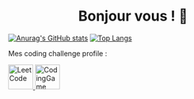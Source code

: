 <h1 align=center> Bonjour vous ! 👋 </h1>

[![Anurag's GitHub stats](https://github-readme-stats.vercel.app/api?username=Akouniakov&bg_color=0d1117&text_color=f8f9fa&title_color=cfbaf0&show_icons=true&icon_color=cfbaf0&border_color=cfbaf0)](https://github.com/Akouniakov/github-readme-stats)
[![Top Langs](https://github-readme-stats.vercel.app/api/top-langs/?username=Akouniakov&layout=compact&bg_color=0d1117&text_color=f8f9fa&title_color=cfbaf0&border_color=cfbaf0)](https://github.com/Akouniakov/github-readme-stats)

<p>Mes coding challenge profile : </p>
<a href="https://leetcode.com/akoula">
  <img alt="LeetCode" title="LeetCode" height=50 widht=50 src="assets/leetcode.svg"/>
</a>

<a href="https://www.codingame.com/profile/b1e1c7f5d40dbacc20dee05c0c1fa67d4704893">
  <img alt="CodingGame" title="CodingGame" height=50 widht=50 src="assets/codinggame.svg"/>
</a>
<!--
**Akouniakov/Akouniakov** is a ✨ _special_ ✨ repository because its `README.md` (this file) appears on your GitHub profile.

Here are some ideas to get you started:

- 🔭 I’m currently working on ...
- 🌱 I’m currently learning ...
- 👯 I’m looking to collaborate on ...
- 🤔 I’m looking for help with ...
- 💬 Ask me about ...
- 📫 How to reach me: ...
- 😄 Pronouns: ...
- ⚡ Fun fact: ...
-->
